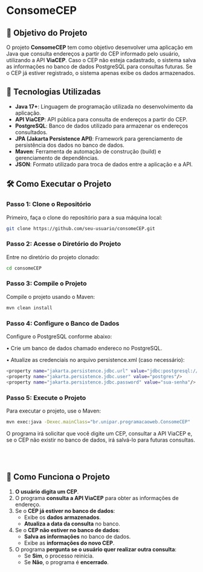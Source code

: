 # **ConsomeCEP**

## 📌 **Objetivo do Projeto**

O projeto **ConsomeCEP** tem como objetivo desenvolver uma aplicação em Java que consulta endereços a partir do CEP informado pelo usuário, utilizando a API **ViaCEP**. Caso o CEP não esteja cadastrado, o sistema salva as informações no banco de dados PostgreSQL para consultas futuras. Se o CEP já estiver registrado, o sistema apenas exibe os dados armazenados.

## 🔧 **Tecnologias Utilizadas**

- **Java 17+**: Linguagem de programação utilizada no desenvolvimento da aplicação.
- **API ViaCEP**: API pública para consulta de endereços a partir do CEP.
- **PostgreSQL**: Banco de dados utilizado para armazenar os endereços consultados.
- **JPA (Jakarta Persistence API)**: Framework para gerenciamento de persistência dos dados no banco de dados.
- **Maven**: Ferramenta de automação de construção (build) e gerenciamento de dependências.
- **JSON**: Formato utilizado para troca de dados entre a aplicação e a API.

## 🛠️ **Como Executar o Projeto**

### **Passo 1: Clone o Repositório**

Primeiro, faça o clone do repositório para a sua máquina local:

```bash
git clone https://github.com/seu-usuario/consomeCEP.git
```

### **Passo 2: Acesse o Diretório do Projeto**

Entre no diretório do projeto clonado:

```bash
cd consomeCEP
```

### **Passo 3: Compile o Projeto**

Compile o projeto usando o Maven:

```bash
mvn clean install
```

### **Passo 4: Configure o Banco de Dados**

Configure o PostgreSQL conforme abaixo:

• Crie um banco de dados chamado endereco no PostgreSQL.

• Atualize as credenciais no arquivo persistence.xml (caso necessário):

```bash
<property name="jakarta.persistence.jdbc.url" value="jdbc:postgresql://localhost:5433/endereco"/>
<property name="jakarta.persistence.jdbc.user" value="postgres"/>
<property name="jakarta.persistence.jdbc.password" value="sua-senha"/>
```

### **Passo 5: Execute o Projeto**

Para executar o projeto, use o Maven:

```bash
mvn exec:java -Dexec.mainClass="br.unipar.programacaoweb.ConsomeCEP"
```

O programa irá solicitar que você digite um CEP, consultar a API ViaCEP e, se o CEP não existir no banco de dados, irá salvá-lo para futuras consultas.

<br>

<br>

## 🎯 **Como Funciona o Projeto**

1. **O usuário digita um CEP**.
2. O programa **consulta a API ViaCEP** para obter as informações de endereço.
3. Se o **CEP já estiver no banco de dados**:
   - Exibe os **dados armazenados**.
   - **Atualiza a data da consulta** no banco.
4. Se o **CEP não estiver no banco de dados**:
   - **Salva as informações** no banco de dados.
   - Exibe as **informações do novo CEP**.
5. O programa **pergunta se o usuário quer realizar outra consulta**:
   - Se **Sim**, o processo reinicia.
   - Se **Não**, o programa é **encerrado**.
